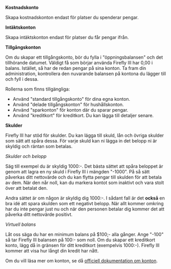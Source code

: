 **Kostnadskonto**

Skapa kostnadskonton endast för platser du spenderar pengar.

**Intäktskonton**

Skapa intäktskonton endast för platser du får pengar ifrån.

**Tillgångskonton**

Om du skapar ett tillgångskonto, bör du fylla i "öppningsbalansen" och det tillhörande datumet. Väldigt få som börjar använda Firefly III har 0,00 i balans. Istället, så har de redan pengar på sina konton. Ta fram din administration, kontrollera den nuvarande balansen på kontona du lägger till och fyll i dessa.

Rollerna som finns tillgängliga:

- Använd "standard tillgångskonto" för dina egna konton.
- Använd "delade tillgångskonton" för hushållskonton.
- Använd "sparkonton" för konton där du sparar pengar.
- Använd "kreditkort" för kreditkort. Du kan lägga till detaljer senare.

**Skulder**

Firefly III har stöd för skulder. Du kan lägga till skuld, lån och övriga skulder som sätt att spåra dessa. För varje skuld kan ni lägga in det belopp ni är skyldig och räntan som betalas.

*Skulder och belopp*

Säg till exempel du är skyldig 1000:-. Det bästa sättet att spåra beloppet är genom att lagra en ny skuld i Firefly III i mängden "-1000". På så sätt påverkas ditt nettovärde och du kan flytta pengar till skulden för att betala av dem. När den når noll, kan du markera kontot som inaktivt och vara stolt över att betalat den.

Andra sättet är om någon är skyldig dig 1000:-. I sådant fall är det **också** en bra idé att spara skulden som ett negativt belopp. När allt kommer omkring har du inte pengar just nu och när den personen betalar dig kommer det att påverka ditt nettovärde positivt.

*Virtuell balans*

Låt oss säga du har en minimum balans på $100;- alla gånger. Ange "-100" så tar Firefly III balansen på 100:- som noll. Om du skapar ett kreditkort konto, lägg då in gränsen för ditt kreditkort (exempelvis 1000:-). Firefly III kommer att visa hur långt din kredit har nått.

Om du vill läsa mer om konton, se då [officiell dokumentation om konton](https://docs.firefly-iii.org/concepts/accounts).